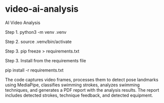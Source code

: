 # video-ai-analysis
AI Video Analysis

Step 1.
python3 -m venv .venv

Step 2.
source .venv/bin/activate

Step 3.
pip freeze > requirements.txt

Step 3.
Install from the requirements file

pip install -r requirements.txt


The code captures video frames, processes them to detect pose landmarks using MediaPipe, classifies swimming strokes, analyzes swimming techniques, and generates a PDF report with the analysis results. The report includes detected strokes, technique feedback, and detected equipment.